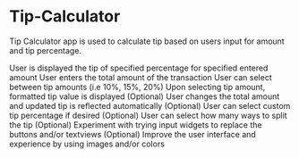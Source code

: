 Tip-Calculator
==============
Tip Calculator app is used to calculate tip based on users input for amount and tip percentage.

User is displayed the tip of specified percentage for specified entered amount
User enters the total amount of the transaction
User can select between tip amounts (i.e 10%, 15%, 20%)
Upon selecting tip amount, formatted tip value is displayed
(Optional) User changes the total amount and updated tip is reflected automatically
(Optional) User can select custom tip percentage if desired
(Optional) User can select how many ways to split the tip
(Optional) Experiment with trying input widgets to replace the buttons and/or textviews
(Optional) Improve the user interface and experience by using images and/or colors
